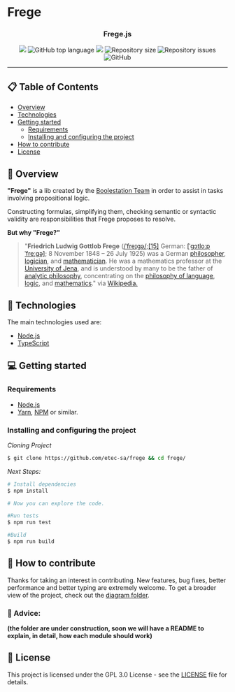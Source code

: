 
# Frege
<div align="center">
<h3 align="center">
  Frege.js
</h3>
<img src="https://img.shields.io/github/commit-activity/t/Etec-SA/frege?style=for-the-badge"> <img alt="GitHub top language" src="https://img.shields.io/github/languages/top/PeruibeTEC/Server?style=for-the-badge"> <img src="https://img.shields.io/github/last-commit/etec-sa/frege?style=for-the-badge"> <img alt="Repository size" src="https://img.shields.io/github/repo-size/etec-sa/frege?style=for-the-badge"> <img alt="Repository issues" src="https://img.shields.io/github/issues/etec-sa/frege?style=for-the-badge"> <img alt="GitHub" src="https://img.shields.io/github/license/etec-sa/frege?style=for-the-badge">
</div>
<hr>
  
</p>

## 📋 Table of Contents

- [Overview](#overview)
- [Technologies](#technologies)
- [Getting started](#getting-started)
  - [Requirements](#requirements)
  - [Installing and configuring the project](#Installing-and-configuring-the-project)
- [How to contribute](#how-to-contribute)
- [License](#license)

## 👀 Overview

**"Frege"** is a lib created by the <a href="https://github.com/etec-sa/" target="_blank">Boolestation Team</a> in order to assist in tasks involving propositional logic.

Constructing formulas, simplifying them, checking semantic or syntactic validity are responsibilities that Frege proposes to resolve.

**But why "Frege?"**

> "**Friedrich Ludwig Gottlob Frege** ([/ˈfreɪɡə/](https://en.wikipedia.org/wiki/Help:IPA/English "Help:IPA/English");[[15]](https://en.wikipedia.org/wiki/Gottlob_Frege#cite_note-15)  German: [[ˈɡɔtloːp ˈfreːɡə]](https://en.wikipedia.org/wiki/Help:IPA/Standard_German "Help:IPA/Standard German"); 8 November 1848 – 26 July 1925) was a German [philosopher](https://en.wikipedia.org/wiki/Philosopher "Philosopher"), [logician](https://en.wikipedia.org/wiki/Mathematical_logic "Mathematical logic"), and [mathematician](https://en.wikipedia.org/wiki/Mathematician "Mathematician"). He was a mathematics professor at the [University of Jena](https://en.wikipedia.org/wiki/University_of_Jena "University of Jena"), and is understood by many to be the father of [analytic philosophy](https://en.wikipedia.org/wiki/Analytic_philosophy "Analytic philosophy"), concentrating on the [philosophy of language](https://en.wikipedia.org/wiki/Philosophy_of_language "Philosophy of language"), [logic](https://en.wikipedia.org/wiki/Philosophy_of_logic "Philosophy of logic"), and [mathematics](https://en.wikipedia.org/wiki/Philosophy_of_mathematics "Philosophy of mathematics")." via <a href="https://en.wikipedia.org/wiki/Gottlob_Frege" target="_blank">Wikipedia.</a>


## 🚀 Technologies

The main technologies used are:

- [Node.js](https://nodejs.org/en/)
- [TypeScript](https://www.typescriptlang.org/)

## 💻 Getting started

### Requirements

- [Node.js](https://nodejs.org/en/)
- [Yarn](https://classic.yarnpkg.com/), [NPM](https://www.npmjs.com/) or similar.


### Installing and configuring the project

*Cloning Project*

```bash
$ git clone https://github.com/etec-sa/frege && cd frege/
```

*Next Steps:*

```bash
# Install dependencies
$ npm install

# Now you can explore the code.

#Run tests
$ npm run test

#Build
$ npm run build
```

## 🤔 How to contribute

Thanks for taking an interest in contributing. New features, bug fixes, better performance and better typing are extremely welcome. To get a broader view of the project, check out the <a target="_blank" href="https://github.com/Etec-SA/diagrams/tree/main/frege">diagram folder</a>.

###  🚧 Advice:
**(the folder are under construction, soon we will have a README to explain, in detail, how each module should work)**

## 📝 License

This project is licensed under the GPL 3.0 License - see the [LICENSE](LICENSE) file for details.
